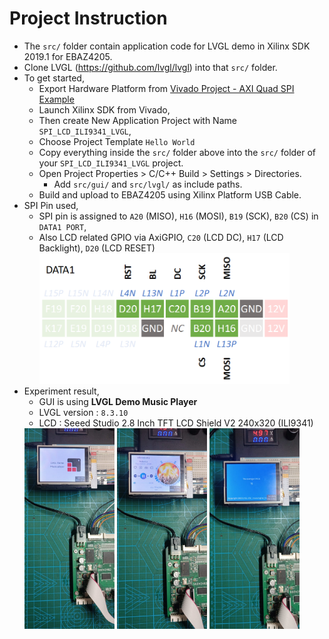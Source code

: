 # Project Instruction
- The `src/` folder contain application code for LVGL demo in Xilinx SDK 2019.1 for EBAZ4205.
- Clone LVGL (https://github.com/lvgl/lvgl) into that `src/` folder.
- To get started, 
    - Export Hardware Platform from [Vivado Project - AXI Quad SPI Example](../../../Vivado/4_AxiQuadSPI/EBAZ4205_4_AXIQuadSPI.vivado/)
    - Launch Xilinx SDK from Vivado,
    - Then create New Application Project with Name `SPI_LCD_ILI9341_LVGL`,
    - Choose Project Template `Hello World`
    - Copy everything inside the `src/` folder above into the `src/` folder of your `SPI_LCD_ILI9341_LVGL` project. 
    - Open Project Properties > C/C++ Build > Settings > Directories. 
        - Add `src/gui/` and `src/lvgl/` as include paths.   
    - Build and upload to EBAZ4205 using Xilinx Platform USB Cable.
- SPI Pin used, 
    - SPI pin is assigned to `A20` (MISO), `H16` (MOSI), `B19` (SCK), `B20` (CS) in `DATA1 PORT`, 
    - Also LCD related GPIO via AxiGPIO, `C20` (LCD DC), `H17` (LCD Backlight), `D20` (LCD RESET)
        <img src="../../../resource/EBAZ4205_4_AXIQuadSPI_Pin.png" width="400px">
- Experiment result,
    - GUI is using **LVGL Demo Music Player**
    - LVGL version : `8.3.10`
    - LCD : Seeed Studio 2.8 Inch TFT LCD Shield V2 240x320 (ILI9341)<br>
    <img src="../../../resource/EBAZ4205_4_AXIQuadSPI_LVGL_1_Photo.jpeg" width="30%">
    <img src="../../../resource/EBAZ4205_4_AXIQuadSPI_LVGL_2_Photo.jpeg" width="30%">
    <img src="../../../resource/EBAZ4205_4_AXIQuadSPI_LVGL_3_Photo.jpeg" width="30%">